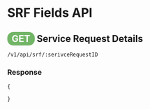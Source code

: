# SRF Fields API

## <span style="background-color: #72b566; font-weight: bold; color: #ffffff; padding: 3px 10px; border-radius: 14px;">GET</span> **Service Request Details**

```text
/v1/api/srf/:serivceRequestID
```

### Response

```javascript
{

}
```


